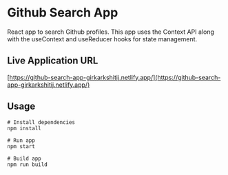 # Github Search App

React app to search Github profiles. This app uses the Context API along with the useContext and useReducer hooks for state management.

## Live Application URL

[https://github-search-app-girkarkshitij.netlify.app/](https://github-search-app-girkarkshitij.netlify.app/)

## Usage

```
# Install dependencies
npm install
```

```
# Run app
npm start
```

```
# Build app
npm run build
```
